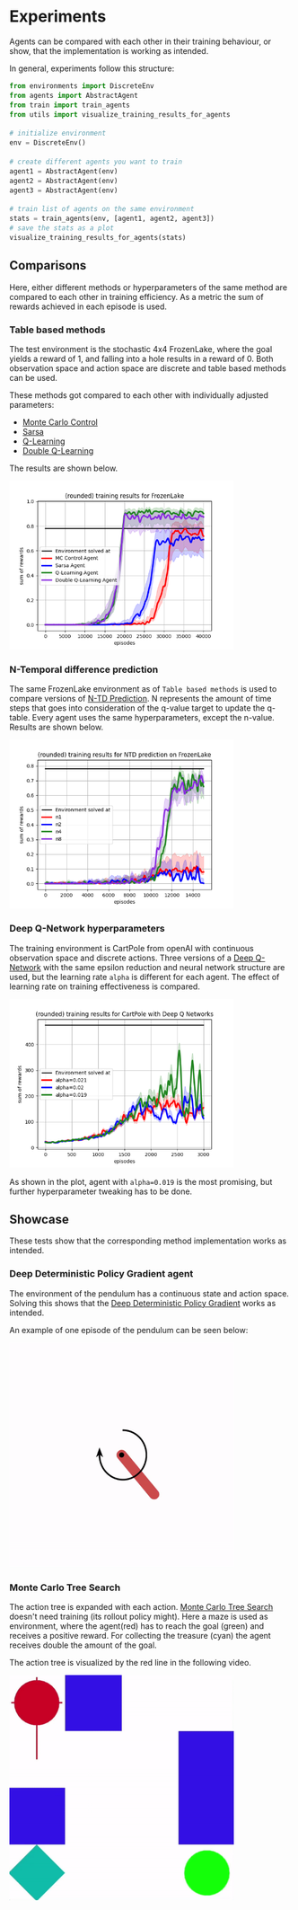 # Experiments

Agents can be compared with each other in their training behaviour, or show, that the implementation is working as
intended. 

In general, experiments follow this structure: 

```python
from environments import DiscreteEnv
from agents import AbstractAgent
from train import train_agents
from utils import visualize_training_results_for_agents

# initialize environment
env = DiscreteEnv()

# create different agents you want to train
agent1 = AbstractAgent(env)
agent2 = AbstractAgent(env)
agent3 = AbstractAgent(env)

# train list of agents on the same environment
stats = train_agents(env, [agent1, agent2, agent3])
# save the stats as a plot
visualize_training_results_for_agents(stats)
```

## Comparisons

Here, either different methods or hyperparameters of the same method are compared to each other in 
training efficiency. As a metric the sum of rewards achieved in each episode is used.   

### Table based methods
The test environment is the stochastic 4x4 FrozenLake, where the goal yields a reward of 1, and falling into a hole
results in a reward of 0. Both observation space and action space are discrete and table based methods can be used. 

These methods got compared to each other with individually adjusted parameters: 
- [Monte Carlo Control](/agents/mc_control_agent.py)
- [Sarsa](/agents/sarsa_agent.py)
- [Q-Learning](/agents/q_learning_agent.py)
- [Double Q-Learning](/agents/double_q_learning_agent.py)

The results are shown below. 

<img src="./plots/table_based_models_frozen_lake.png" width="400" />

### N-Temporal difference prediction

The same FrozenLake environment as of `Table based methods` is used to compare versions of [N-TD Prediction](/agents/n_td_prediction_agent.py). 
N represents the amount of time steps that goes into consideration of the q-value target to update the q-table. 
Every agent uses the same hyperparameters, except the n-value. Results are shown below.   

<img src="./plots/comparison_n_step_td_prediction.png" width="400" />

### Deep Q-Network hyperparameters
The training environment is CartPole from openAI with continuous observation space and discrete actions. 
Three versions of a [Deep Q-Network](/agents/deep_q_network_agent.py) with the same epsilon reduction and neural network structure
are used, but the learning rate `alpha` is different for each agent. 
The effect of learning rate on training effectiveness is compared.   

<img src="./plots/comparison_dqn_cart_pole.png" width="400" />

As shown in the plot, agent with `alpha=0.019` is the most promising, but further hyperparameter tweaking has to be done.  


## Showcase
These tests show that the corresponding method implementation works as intended.

### Deep Deterministic Policy Gradient agent
The environment of the pendulum has a continuous state and action space. Solving this shows that
the [Deep Deterministic Policy Gradient](/agents/deep_deterministic_policy_gradient_agent.py) works as intended. 

An example of one episode of the pendulum can be seen below:

<img src="./monitoring/ddpg/openaigym.video.gif" width="400" />

### Monte Carlo Tree Search
The action tree is expanded with each action. [Monte Carlo Tree Search](/agents/mc_tree_search_agent.py) doesn't need training (its rollout policy might). 
Here a maze is used as environment, where the agent(red) has to reach the goal (green) and receives a positive reward. 
For collecting the treasure (cyan) the agent receives double the amount of the goal. 

The action tree is visualized by the red line in the following video. 

<img src="./monitoring/mcts/openaigym.video.gif" width="400" />
  
